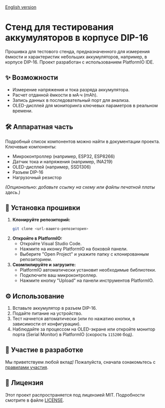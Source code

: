 [English version](README.md)

# Стенд для тестирования аккумуляторов в корпусе DIP-16

Прошивка для тестового стенда, предназначенного для измерения ёмкости и характеристик небольших аккумуляторов, например, в корпусе DIP-16. Проект разработан с использованием PlatformIO IDE.

## ✨ Возможности

- Измерение напряжения и тока разряда аккумулятора.
- Расчет отданной ёмкости в мА·ч (mAh).
- Запись данных в последовательный порт для анализа.
- OLED-дисплей для мониторинга ключевых параметров в реальном времени.

## 🛠️ Аппаратная часть

Подробный список компонентов можно найти в документации проекта. Ключевые компоненты:
- Микроконтроллер (например, ESP32, ESP8266)
- Датчик тока и напряжения (например, INA219)
- OLED-дисплей (например, SSD1306)
- Разъем DIP-16
- Нагрузочный резистор

*(Опционально: добавьте ссылку на схему или файлы печатной платы здесь.)*

## 🚀 Установка прошивки

1.  **Клонируйте репозиторий:**
    ```bash
    git clone <url-вашего-репозитория>
    ```
2.  **Откройте в PlatformIO:**
    - Откройте Visual Studio Code.
    - Нажмите на иконку PlatformIO на боковой панели.
    - Выберите "Open Project" и укажите папку с клонированным репозиторием.
3.  **Скомпилируйте и загрузите:**
    - PlatformIO автоматически установит необходимые библиотеки.
    - Подключите ваш микроконтроллер.
    - Нажмите кнопку "Upload" на панели инструментов PlatformIO.

## ⚙️ Использование

1.  Вставьте аккумулятор в разъем DIP-16.
2.  Подайте питание на устройство.
3.  Тест начнется автоматически (или по нажатию кнопки, в зависимости от конфигурации).
4.  Наблюдайте за процессом на OLED-экране или откройте монитор порта (Serial Monitor) в PlatformIO (скорость `115200` бод).

## 🤝 Участие в разработке

Мы приветствуем любой вклад! Пожалуйста, сначала ознакомьтесь с [правилами участия](CONTRIBUTING.md).

## 📄 Лицензия

Этот проект распространяется под лицензией MIT. Подробности смотрите в файле [LICENSE](LICENSE).